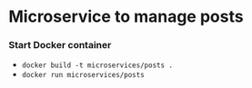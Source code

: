 # Microservice to manage posts

### Start Docker container
- `docker build -t microservices/posts .`
- `docker run microservices/posts`
